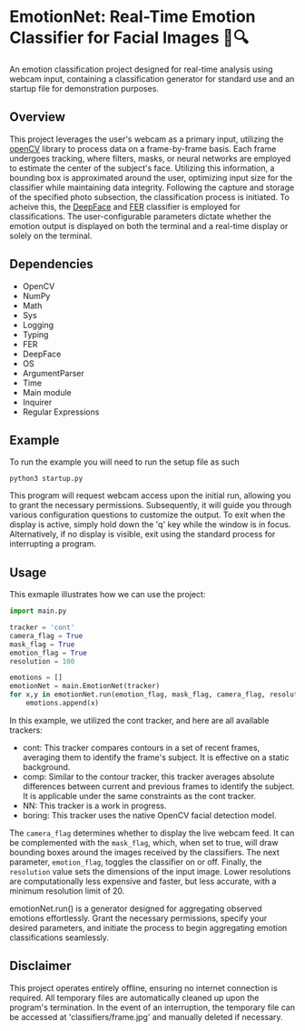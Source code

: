 # EmotionNet: Real-Time Emotion Classifier for Facial Images 📸🔍
An emotion classification project designed for real-time analysis using webcam input, containing a classification generator for standard use and an startup file for demonstration purposes.
## Overview 

This project leverages the user's webcam as a primary input, utilizing the [openCV](https://opencv.org/) library to process data on a frame-by-frame basis. Each frame undergoes tracking, where filters, masks, or neural networks are employed to estimate the center of the subject's face. Utilizing this information, a bounding box is approximated around the user, optimizing input size for the classifier while maintaining data integrity. Following the capture and storage of the specified photo subsection, the classification process is initiated. To acheive this, the [DeepFace](https://github.com/serengil/deepface) and [FER](https://github.com/JustinShenk/fer) classifier is employed for classifications. The user-configurable parameters dictate whether the emotion output is displayed on both the terminal and a real-time display or solely on the terminal.

## Dependencies 

- OpenCV 
- NumPy 
- Math 
- Sys 
- Logging 
- Typing
- FER
- DeepFace
- OS
- ArgumentParser
- Time 
- Main module 
- Inquirer 
- Regular Expressions 

## Example 
To run the example you will need to run the setup file as such 

```
python3 startup.py
```
This program will request webcam access upon the initial run, allowing you to grant the necessary permissions. Subsequently, it will guide you through various configuration questions to customize the output. To exit when the display is active, simply hold down the 'q' key while the window is in focus. Alternatively, if no display is visible, exit using the standard process for interrupting a program.

## Usage
This exmaple illustrates how we can use the project: 
``` python
import main.py 

tracker = 'cont'
camera_flag = True
mask_flag = True
emotion_flag = True
resolution = 100

emotions = []
emotionNet = main.EmotionNet(tracker)
for x,y in emotionNet.run(emotion_flag, mask_flag, camera_flag, resolution):
    emotions.append(x)
```
In this example, we utilized the cont tracker, and here are all available trackers:

- cont: This tracker compares contours in a set of recent frames, averaging them to identify the frame's subject. It is effective on a static background.
- comp: Similar to the contour tracker, this tracker averages absolute differences between current and previous frames to identify the subject. It is applicable under the same constraints as the cont tracker.
- NN: This tracker is a work in progress.
- boring: This tracker uses the native OpenCV facial detection model.

The `camera_flag` determines whether to display the live webcam feed. It can be complemented with the `mask_flag`, which, when set to true, will draw bounding boxes around the images received by the classifiers. The next parameter, `emotion_flag`, toggles the classifier on or off. Finally, the `resolution` value sets the dimensions of the input image. Lower resolutions are computationally less expensive and faster, but less accurate, with a minimum resolution limit of 20.

emotionNet.run() is a generator designed for aggregating observed emotions effortlessly. Grant the necessary permissions, specify your desired parameters, and initiate the process to begin aggregating emotion classifications seamlessly.

## Disclaimer 
This project operates entirely offline, ensuring no internet connection is required. All temporary files are automatically cleaned up upon the program's termination. In the event of an interruption, the temporary file can be accessed at 'classifiers/frame.jpg' and manually deleted if necessary.





